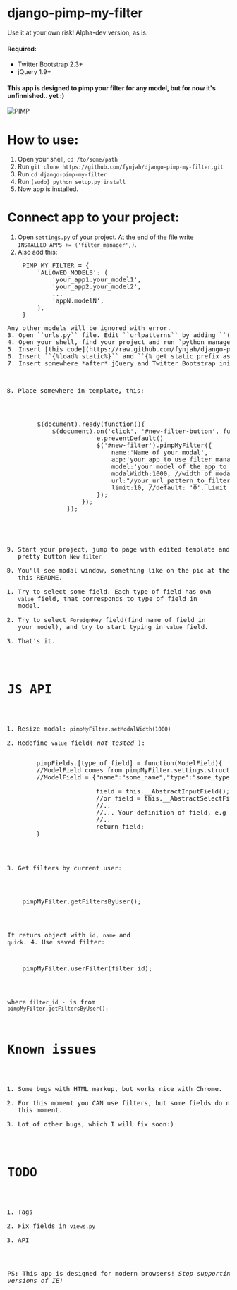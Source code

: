 django-pimp-my-filter
=====================

Use it at your own risk! Alpha-dev version, as is.

#### Required: 
- Twitter Bootstrap 2.3+
- jQuery 1.9+

#### This app is designed to pimp your filter for any model, but for now it's unfinnished.. yet :)

![PIMP](https://raw.github.com/fynjah/django-pimp-my-filter/master/filter_manager/static/Untitled.png "PIMP")

How to use:
===========
1. Open your shell, ``cd /to/some/path``
2. Run ``git clone https://github.com/fynjah/django-pimp-my-filter.git``
3. Run ``cd django-pimp-my-filter``
4. Run ``[sudo] python setup.py install``
5. Now app is installed.

Connect app to your project:
============================
1. Open ``settings.py`` of your project. At the end of the file write ``INSTALLED_APPS += ('filter_manager',)``.
2. Also add this: 
<pre>
    PIMP_MY_FILTER = {
        'ALLOWED_MODELS': (
            'your_app1.your_model1', 
            'your_app2.your_model2',
            ...
            'appN.modelN',
        ),
    }
<pre>
Any other models will be ignored with error.
3. Open ``urls.py`` file. Edit ``urlpatterns`` by adding ``('^pimp-my-filter/', include('filter_manager.urls')),``
4. Open your shell, find your project and run `python manage.py syncdb`.
5. Insert [this code](https://raw.github.com/fynjah/django-pimp-my-filter/master/filter_manager/templates/base.html) to your template, somewhere.
6. Insert ``{%load% static%}`` and ``{% get_static_prefix as static_prefix %}`` to your template, at the top of the file.
7. Insert somewhere *after* jQuery and Twitter Bootstrap inits, this: ``<script type="text/javascript" src="{{ static_prefix }}filter_manager/filter_manager.js "></script>``
8. Place somewhere in template, this:
<pre>
	    $(document).ready(function(){
	        $(document).on('click', '#new-filter-button', function(e){
	                    e.preventDefault()
	                    $('#new-filter').pimpMyFilter({
	                        name:'Name of your modal',
	                        app:'your_app_to_use_filter_manager',
	                        model:'your_model_of_the_app_to_use_filter', 
	                        modalWidth:1000, //width of modal, req. from "800" to "1000". But, anyway it's fluid. default:"800"
	                        url:"/your_url_pattern_to_filter_manager/" //default: "/pimp-my-filter/",
	                        limit:10, //default: '0'. Limit num of conditions.
	                    });
	                });
	            });
</pre>
9. Start your project, jump to page with edited template and click this pretty button `New filter`
10. You'll see modal window, something like on the pic at the top of this README.
11. Try to select some field. Each type of field has own `value` field, that corresponds to type of field in model.
12. Try to select `ForeignKey` field(find name of field in your model), and try to start typing in `value` field.
13. That's it.

JS API
======
1. Resize modal: `pimpMyFilter.setModalWidth(1000)`
2. Redefine `value` field( *not tested* ): 
	<pre>
		pimpFields.[type_of_field] = function(ModelField){ 
		//ModelField comes from pimpMyFilter.settings.structure
		//ModelField = {"name":"some_name","type":"some_type"}. Use it.

	                    field = this.__AbstractInputField();
	                    //or field = this.__AbstractSelectField();
	                    //..
	                    //... Your definition of field, e.g field.css(), etc
	                    //..
	                    return field;
		}
	</pre>
3. Get filters by current user:
<pre>
	pimpMyFilter.getFiltersByUser();
</pre>
It returs object with `id`, `name` and `quick`.
4. Use saved filter:
<pre>
	pimpMyFilter.userFilter(filter_id);
</pre>
where `filter_id` - is from `pimpMyFilter.getFiltersByUser();`


Known issues
============
1. Some bugs with HTML markup, but works nice with Chrome.
2. For this moment you CAN use filters, but some fields do not work at this moment.
3. Lot of other bugs, which I will fix soon:)

TODO
====
1. Tags
2. Fix fields in `views.py`
3. API

PS: This app is designed for modern browsers! *Stop supporting old versions of IE!*
